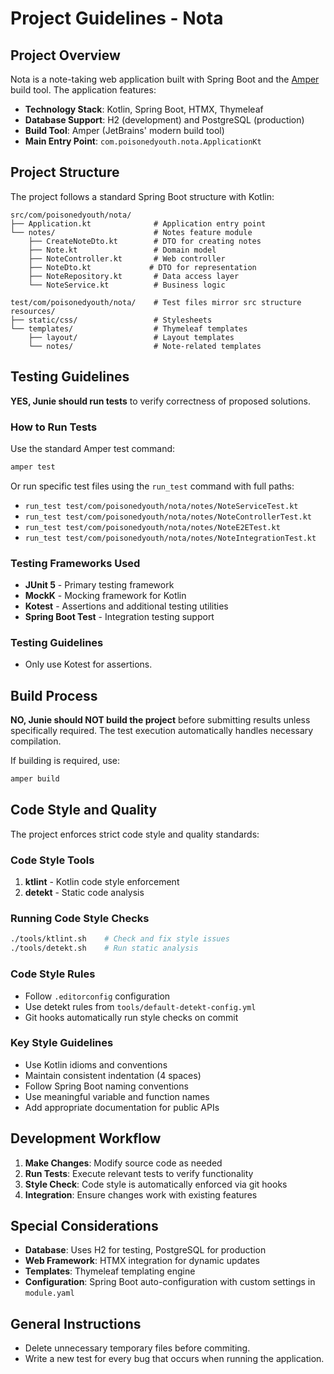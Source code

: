 # Project Guidelines - Nota

## Project Overview

Nota is a note-taking web application built with Spring Boot and the [Amper](https://github.com/JetBrains/amper) build tool. The application features:

- **Technology Stack**: Kotlin, Spring Boot, HTMX, Thymeleaf
- **Database Support**: H2 (development) and PostgreSQL (production)
- **Build Tool**: Amper (JetBrains' modern build tool)
- **Main Entry Point**: `com.poisonedyouth.nota.ApplicationKt`

## Project Structure

The project follows a standard Spring Boot structure with Kotlin:

```
src/com/poisonedyouth/nota/
├── Application.kt              # Application entry point
└── notes/                      # Notes feature module
    ├── CreateNoteDto.kt        # DTO for creating notes
    ├── Note.kt                 # Domain model
    ├── NoteController.kt       # Web controller
    ├── NoteDto.kt             # DTO for representation
    ├── NoteRepository.kt       # Data access layer
    └── NoteService.kt          # Business logic

test/com/poisonedyouth/nota/    # Test files mirror src structure
resources/
├── static/css/                 # Stylesheets
└── templates/                  # Thymeleaf templates
    ├── layout/                 # Layout templates
    └── notes/                  # Note-related templates
```

## Testing Guidelines

**YES, Junie should run tests** to verify correctness of proposed solutions.

### How to Run Tests

Use the standard Amper test command:
```bash
amper test
```

Or run specific test files using the `run_test` command with full paths:
- `run_test test/com/poisonedyouth/nota/notes/NoteServiceTest.kt`
- `run_test test/com/poisonedyouth/nota/notes/NoteControllerTest.kt`
- `run_test test/com/poisonedyouth/nota/notes/NoteE2ETest.kt`
- `run_test test/com/poisonedyouth/nota/notes/NoteIntegrationTest.kt`

### Testing Frameworks Used
- **JUnit 5** - Primary testing framework
- **MockK** - Mocking framework for Kotlin
- **Kotest** - Assertions and additional testing utilities
- **Spring Boot Test** - Integration testing support

### Testing Guidelines
- Only use Kotest for assertions.

## Build Process

**NO, Junie should NOT build the project** before submitting results unless specifically required. The test execution automatically handles necessary compilation.

If building is required, use:
```bash
amper build
```

## Code Style and Quality

The project enforces strict code style and quality standards:

### Code Style Tools
1. **ktlint** - Kotlin code style enforcement
2. **detekt** - Static code analysis

### Running Code Style Checks
```bash
./tools/ktlint.sh    # Check and fix style issues
./tools/detekt.sh    # Run static analysis
```

### Code Style Rules
- Follow `.editorconfig` configuration
- Use detekt rules from `tools/default-detekt-config.yml`
- Git hooks automatically run style checks on commit

### Key Style Guidelines
- Use Kotlin idioms and conventions
- Maintain consistent indentation (4 spaces)
- Follow Spring Boot naming conventions
- Use meaningful variable and function names
- Add appropriate documentation for public APIs

## Development Workflow

1. **Make Changes**: Modify source code as needed
2. **Run Tests**: Execute relevant tests to verify functionality
3. **Style Check**: Code style is automatically enforced via git hooks
4. **Integration**: Ensure changes work with existing features

## Special Considerations

- **Database**: Uses H2 for testing, PostgreSQL for production
- **Web Framework**: HTMX integration for dynamic updates
- **Templates**: Thymeleaf templating engine
- **Configuration**: Spring Boot auto-configuration with custom settings in `module.yaml`

## General Instructions
- Delete unnecessary temporary files before commiting.
- Write a new test for every bug that occurs when running the application.
